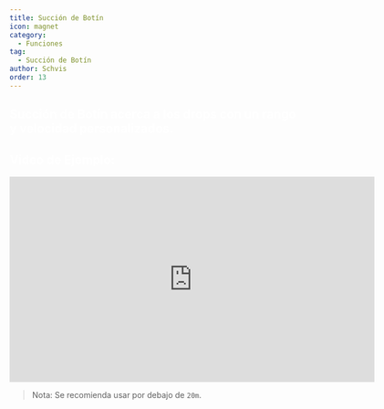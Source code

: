 ```yaml
---
title: Succión de Botín
icon: magnet
category:
  - Funciones
tag:
  - Succión de Botín
author: Schvis
order: 13
---
```


## <span style='color:white;'>Succión de Botín acerca a los drops con un rango y velocidad personalizados.</span>

## <span style='color:white;'>Video de Ejemplo:</span>

<iframe width="640" height="360" src="https://www.youtube.com/embed/iMElTsNF77c?list=PL5eI1Tb64p56g27qfYk7VuFTz4FK6YrKa" title="Korepi - Vacuum Loot" frameborder="0" allow="accelerometer; autoplay; clipboard-write; encrypted-media; gyroscope; picture-in-picture; web-share" allowfullscreen></iframe>

> Nota: Se recomienda usar por debajo de `20m`.